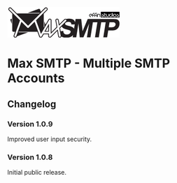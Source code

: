 ![Max SMTP - Multiple SMTP Accounts](https://raw.githubusercontent.com/effinstudios/Max-SMTP-WordPress-Plugin/main/assets/images/logo.png)

# Max SMTP - Multiple SMTP Accounts

## Changelog

### Version 1.0.9
Improved user input security.

### Version 1.0.8
Initial public release.
